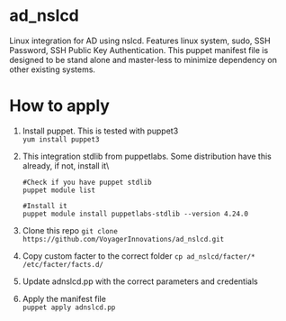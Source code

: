 # ad_nslcd
Linux integration for AD using nslcd. Features linux system, sudo, SSH Password, SSH Public Key Authentication. This puppet manifest file is designed to be stand alone and master-less to minimize dependency on other existing systems.


# How to apply
  1. Install puppet. This is tested with puppet3\
     `yum install puppet3`
     
  2. This integration stdlib from puppetlabs. Some distribution have this already, if not, install it\
     ```
     #Check if you have puppet stdlib
     puppet module list
     
     #Install it
     puppet module install puppetlabs-stdlib --version 4.24.0
     ```
  3. Clone this repo
     `git clone https://github.com/VoyagerInnovations/ad_nslcd.git`
  4. Copy custom facter to the correct folder
      `cp ad_nslcd/facter/* /etc/facter/facts.d/`
  5. Update adnslcd.pp with the correct parameters and credentials
  6. Apply the manifest file\
     `puppet apply adnslcd.pp`

